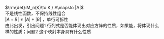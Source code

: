  $\rm{det}:M_n(K)\to K,\ A\mapsto |A|$     
不是线性函数，不保持线性组合    
 $|A+B|\neq|A|+|B|$ ，单行可拆性    
由此出发，引出问题1 行列式是否能体现出对应方阵的性质，如果能，将体现什么样的性质；问题2 这个映射本身具有什么性质    
